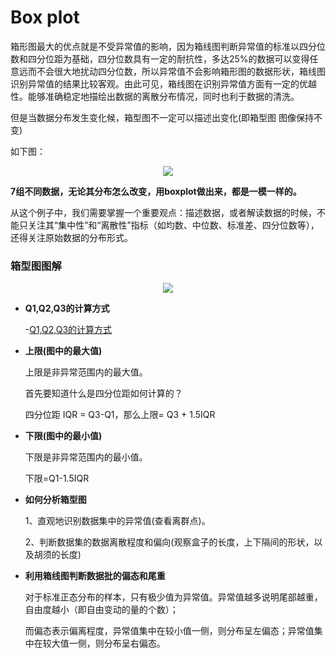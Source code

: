 # Box plot

箱形图最大的优点就是不受异常值的影响，因为箱线图判断异常值的标准以四分位数和四分位距为基础，四分位数具有一定的耐抗性，多达25%的数据可以变得任意远而不会很大地扰动四分位数，所以异常值不会影响箱形图的数据形状，箱线图识别异常值的结果比较客观。由此可见，箱线图在识别异常值方面有一定的优越性。能够准确稳定地描绘出数据的离散分布情况，同时也利于数据的清洗。

但是当数据分布发生变化候，箱型图不一定可以描述出变化(即箱型图 图像保持不变)

如下图：

<div align=center><img src="https://raw.githubusercontent.com/OneStepAndTwoSteps/Data_Analysis/master/static/%E5%8F%AF%E8%A7%86%E5%8C%96%E5%9B%BE%E8%A7%A3/box%20plot/v2-244720b667952f72b74eb4d196989b56_b.gif"/></div>

__7组不同数据，无论其分布怎么改变，用boxplot做出来，都是一模一样的。__


从这个例子中，我们需要掌握一个重要观点：描述数据，或者解读数据的时候，不能只关注其“集中性”和“离散性”指标（如均数、中位数、标准差、四分位数等），还得关注原始数据的分布形式。


### 箱型图图解

<div align=center><img src="https://raw.githubusercontent.com/OneStepAndTwoSteps/Data_Analysis/master/static/%E5%8F%AF%E8%A7%86%E5%8C%96%E5%9B%BE%E8%A7%A3/box%20plot/2.png"/></div>

*   __Q1,Q2,Q3的计算方式__

    -[Q1,Q2,Q3的计算方式](https://github.com/OneStepAndTwoSteps/Data_Analysis/tree/master/Pandas%E7%A7%91%E5%AD%A6%E8%AE%A1%E7%AE%97%E5%BA%93#df-%E8%BF%BD%E5%8A%A0%E6%95%B0%E6%8D%AE
)

*   __上限(图中的最大值)__

    上限是非异常范围内的最大值。

    首先要知道什么是四分位距如何计算的？

    四分位距 IQR = Q3-Q1，那么上限= Q3 + 1.5IQR



*   __下限(图中的最小值)__

    下限是非异常范围内的最小值。

    下限=Q1-1.5IQR


*   __如何分析箱型图__

    1、直观地识别数据集中的异常值(查看离群点)。

    2、判断数据集的数据离散程度和偏向(观察盒子的长度，上下隔间的形状，以及胡须的长度)  

*   __利用箱线图判断数据批的偏态和尾重__ 

    对于标准正态分布的样本，只有极少值为异常值。异常值越多说明尾部越重，自由度越小（即自由变动的量的个数）；

    而偏态表示偏离程度，异常值集中在较小值一侧，则分布呈左偏态；异常值集中在较大值一侧，则分布呈右偏态。
